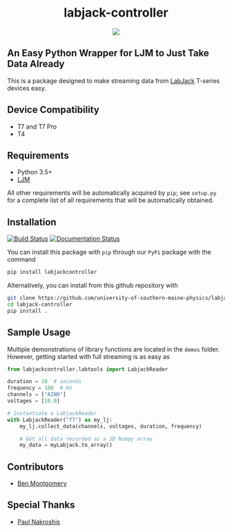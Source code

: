 <h1 align="center">labjack-controller</h1>
<p style="text-align:center"><img src=https://labjack.com/sites/default/files/styles/slideshow/public/T7-Pro_engineering_sshow.jpg?itok=82O0k1DV/></p>

## An Easy Python Wrapper for LJM to Just Take Data Already

This is a package designed to make streaming data from [LabJack](https://labjack.com/) T-series devices easy.
## Device Compatibility

+ T7 and T7 Pro
+ T4

## Requirements

+ Python 3.5+
+ [LJM](https://labjack.com/support/software/installers/ljm)

All other requirements will be automatically acquired by `pip`; see `setup.py` for a complete list of all requirements that will be automatically obtained.

## Installation
[![Build Status](https://travis-ci.com/university-of-southern-maine-physics/labjack-controller.svg?branch=master)](https://travis-ci.com/university-of-southern-maine-physics/labjack-controller)
[![Documentation Status](https://readthedocs.org/projects/labjack-controller/badge/?version=latest)](https://labjack-controller.readthedocs.io/en/latest/?badge=latest)

You can install this package with `pip` through our `PyPi` package with the command
```bash
pip install labjackcontroller
```

Alternatively, you can install from this github repository with

```bash
git clone https://github.com/university-of-southern-maine-physics/labjack-controller.git
cd labjack-controller
pip install .
```

## Sample Usage

Multiple demonstrations of library functions are located in the `demos` folder. However, getting started with full streaming is as easy as

```python
from labjackcontroller.labtools import LabjackReader

duration = 10  # seconds
frequency = 100  # Hz
channels = ["AIN0"]
voltages = [10.0]

# Instantiate a LabjackReader
with LabjackReader("T7") as my_lj:
    my_lj.collect_data(channels, voltages, duration, frequency)

    # Get all data recorded as a 2D Numpy array
    my_data = myLabjack.to_array()
```

## Contributors

+ [Ben Montgomery](https://github.com/Nyctanthous)

## Special Thanks

+ [Paul Nakroshis](https://github.com/paulnakroshis)
